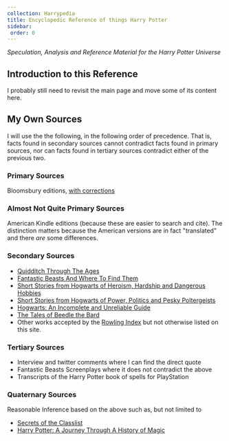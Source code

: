 ```yaml
---
collection: Harrypedia
title: Encyclopedic Reference of things Harry Potter
sidebar:
 order: 0
---
```


*Speculation, Analysis and Reference Material for the Harry Potter Universe*

## Introduction to this Reference

I probably still need to revisit the main page and move some of its content here. 

## My Own Sources

I will use the the following, in the following order of precedence.  That is, facts found in secondary sources cannot contradict facts found in primary sources, nor can facts found in tertiary sources contradict either of the previous two. 

### Primary Sources 
Bloomsbury editions, [with corrections][]

[with corrections]: <https://www.hp-lexicon.org/differences-changes-text/>

### Almost Not Quite Primary Sources
American Kindle editions (because these are easier to search and cite).  The distinction matters because the American versions are in fact "translated" and there *are* some differences. 

### Secondary Sources
* [Quidditch Through The Ages](https://www.goodreads.com/book/show/111450.Quidditch_Through_the_Ages)
* [Fantastic Beasts And Where To Find Them](https://www.goodreads.com/book/show/41899.Fantastic_Beasts_and_Where_to_Find_Them)
* [Short Stories from Hogwarts of Heroism, Hardship and Dangerous Hobbies](https://www.goodreads.com/book/show/31538635-short-stories-from-hogwarts-of-heroism-hardship-and-dangerous-hobbies)
* [Short Stories from Hogwarts of Power, Politics and Pesky Poltergeists](https://www.goodreads.com/book/show/31538614-short-stories-from-hogwarts-of-power-politics-and-pesky-poltergeists)
* [Hogwarts: An Incomplete and Unreliable Guide](https://www.goodreads.com/book/show/31538647-hogwarts)
* [The Tales of Beedle the Bard](https://www.goodreads.com/book/show/3950967-the-tales-of-beedle-the-bard)
* Other works accepted by the [Rowling Index](https://www.rowlingindex.org/) but
  not otherwise listed on this site.

### Tertiary Sources
* Interview and twitter comments where I can find the direct quote
* Fantastic Beasts Screenplays where it does not contradict the above
* Transcripts of the Harry Potter book of spells for PlayStation

### Quaternary Sources
Reasonable Inference based on the above such as, but not limited to
* [Secrets of the Classlist](https://www.goodreads.com/book/show/25464490-secrets-of-the-classlist)
* [Harry Potter: A Journey Through A History of Magic](https://www.goodreads.com/book/show/36068753-harry-potter)

